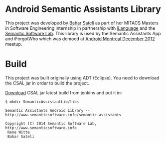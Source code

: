 # Android Semantic Assistants Library


This project was developed by [Bahar Sateli](https://twitter.com/BaharSateli) as part of her MITACS Masters in Software Engineering internship in partnership with [iLanguage](http://ilanguage.ca/about/ilanguagelab-welcomes-masters-intern-in-software-engineering/) and the [Semantic Software Lab](http://www.semanticsoftware.info/). This library is used by the Semantic Assistants App and iForgotWho which was demoed at [Android Montreal December 2012](http://ilanguage.ca/about/making-your-apps-smarter-notman-house/) meetup.

# Build

This project was built originally using ADT (Eclipse). You need to download the CSAL jar in order to build the project.


[Download](http://assistant.cs.concordia.ca:8080/job/Semantic%20Assistants/lastSuccessfulBuild/artifact/semantic-assist/CSAL/dist/) CSAL.jar latest build from jenkins and put it in:
```
$ mkdir SemanticAssistantLib/libs
```


```
Semantic Assistants Android Library -- http://www.semanticsoftware.info/semantic-assistants

Copyright (C) 2014 Semantic Software Lab, http://www.semanticsoftware.info
 Rene Witte
 Bahar Sateli
```
